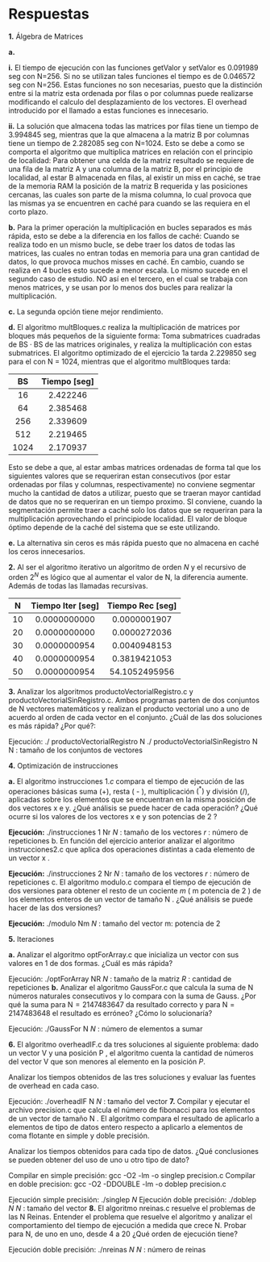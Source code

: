 # **Respuestas**


**1.** Álgebra de Matrices

  **a.**

  **i.** El tiempo de ejecución con las funciones getValor y setValor es 0.091989 seg con N=256. Si no se utilizan tales funciones el tiempo es de 0.046572 seg con N=256. Estas funciones no son necesarias, puesto que la distinción entre si la matriz esta ordenada por filas o por columnas puede realizarse modificando el calculo del desplazamiento de los vectores. El overhead introducido por el llamado a estas funciones es innecesario.
  
  **ii.** La solución que almacena todas las matrices por filas tiene un tiempo de 3.994845 seg, mientras que la que almacena a la matriz $\mathrm{B}$ por columnas tiene un tiempo de 2.282085 seg con N=1024. Esto se debe a como se comporta el algoritmo que multiplica matrices en relación con el principio de localidad: Para obtener una celda de la matriz resultado se requiere de una fila de la matriz $\mathrm{A}$ y una columna de la matriz $\mathrm{B}$, por el principio de localidad, al estar $\mathrm{B}$ almacenada en filas, al existir un miss en caché, se trae de la memoria RAM la posición de la matriz B requerida y las posiciones cercanas, las cuales son parte de la misma columna, lo cual provoca que las mismas ya se encuentren en caché para cuando se las requiera en el corto plazo. 


**b.** Para la primer operación la multiplicación en bucles separados es más rápida, esto se debe a la diferencia en los fallos de caché: Cuando se realiza todo en un mismo bucle, se debe traer los datos de todas las matrices, las cuales no entran todas en memoria para una gran cantidad de datos, lo que provoca muchos misses en caché. En cambio, cuando se realiza en 4 bucles esto sucede a menor escala. Lo mismo sucede en el segundo caso de estudio. NO así en el tercero, en el cual se trabaja con menos matrices, y se usan por lo menos dos bucles para realizar la multiplicación.

**c.** La segunda opción tiene mejor rendimiento.

**d.** El algoritmo multBloques.c realiza la multiplicación de matrices por bloques más pequeños de la siguiente forma: Toma submatrices cuadradas de $\mathrm{BS} \cdot \mathrm{BS}$ de las matrices originales, y realiza la multiplicación con estas submatrices. El algoritmo optimizado de el ejercicio 1a tarda 2.229850 seg para el con N = 1024, mientras que el algoritmo multBloques tarda:

| BS |  Tiempo [seg] |
| :--------: | :----: |
| 16          | 2.422246  |
| 64          | 2.385468  |
| 256         | 2.339609  |
| 512         | 2.219465  |
| 1024         | 2.170937  |

Esto se debe a que, al estar ambas matrices ordenadas de forma tal que los siguientes valores que se requeriran estan consecutivos (por estar ordenadas por filas y columnas, respectivamente) no conviene segmentar mucho la cantidad de datos a utilizar, puesto que se traeran mayor cantidad de datos que no se requeriran en un tiempo proximo. SI conviene, cuando la segmentación permite traer a caché solo los datos que se requeriran para la multiplicación aprovechando el principiode localidad. El valor de bloque óptimo depende de la caché del sistema que se este utilizando.


**e.** La alternativa sin ceros es más rápida puesto que no almacena en caché los ceros innecesarios.


**2.** Al ser el algoritmo iterativo un algoritmo de orden $N$ y el recursivo de orden $2^N$ es lógico que al aumentar el valor de N, la diferencia aumente. Además de todas las llamadas recursivas.

| N |  Tiempo Iter [seg] | Tiempo Rec [seg] |
| :--------: | :----: | :----: |
| 10          | 0.0000000000  | 0.0000001907  |
| 20          | 0.0000000000  | 0.0000272036   |
| 30         | 0.0000000954  | 0.0040948153  |
| 40         | 0.0000000954  | 0.3819421053  |
| 50         | 0.0000000954  | 54.1052495956  |

**3.** Analizar los algoritmos productoVectorialRegistro.c y productoVectorialSinRegistro.c. Ambos programas parten de dos conjuntos de N vectores matemáticos y realizan el producto vectorial uno a uno de acuerdo al orden de cada vector en el conjunto. ¿Cuál de las dos soluciones es más rápida? ¿Por qué?:

Ejecución: ./ productoVectorialRegistro N
./ productoVectorialSinRegistro N
N : tamaño de los conjuntos de vectores

**4.** Optimización de instrucciones

**a.** El algoritmo instrucciones $1 . c$ compara el tiempo de ejecución de las operaciones básicas suma $(+)$, resta ( - ), multiplicación $\left(^{*}\right)$ y división (/), aplicadas sobre los elementos que se encuentran en la misma posición de dos vectores x e y. ¿Qué análisis se puede hacer de cada operación? ¿Qué ocurre si los valores de los vectores x e y son potencias de 2 ?

**Ejecución:** ./instrucciones 1 Nr
$N$ : tamaño de los vectores
$r$ : número de repeticiones
b. En función del ejercicio anterior analizar el algoritmo instrucciones2.c que aplica dos operaciones distintas a cada elemento de un vector x .

**Ejecución:** ./instrucciones 2 Nr
$N$ : tamaño de los vectores
$r$ : número de repeticiones
c. El algoritmo modulo.c compara el tiempo de ejecución de dos versiones para obtener el resto de un cociente $m$ ( m potencia de 2 ) de los elementos enteros de un vector de tamaño N . ¿Qué análisis se puede hacer de las dos versiones?

**Ejecución:** ./modulo Nm
$N$ : tamaño del vector
m: potencia de 2

**5.** Iteraciones

**a.** Analizar el algoritmo optForArray.c que inicializa un vector con sus valores en 1 de dos formas. ¿Cuál es más rápida?

Ejecución: ./optForArray NR
$N$ : tamaño de la matriz
$R$ : cantidad de repeticiones
**b.** Analizar el algoritmo GaussFor.c que calcula la suma de N números naturales consecutivos y lo compara con la suma de Gauss.
¿Por qué la suma para $\mathrm{N}=2147483647$ da resultado correcto y para $\mathrm{N}=2147483648$ el resultado es erróneo? ¿Cómo lo solucionaría?

Ejecución: ./GaussFor N
$N$ : número de elementos a sumar

**6.** El algoritmo overheadIF.c da tres soluciones al siguiente problema: dado un vector V y una posición P , el algoritmo cuenta la cantidad de números del vector V que son menores al elemento en la posición $P$.

Analizar los tiempos obtenidos de las tres soluciones y evaluar las fuentes de overhead en cada caso.

Ejecución: ./overheadIF N
$N$ : tamaño del vector
**7.** Compilar y ejecutar el archivo precision.c que calcula el número de fibonacci para los elementos de un vector de tamaño N . El algoritmo compara el resultado de aplicarlo a elementos de tipo de datos entero respecto a aplicarlo a elementos de coma flotante en simple y doble precisión.

Analizar los tiempos obtenidos para cada tipo de datos. ¿Qué conclusiones se pueden obtener del uso de uno u otro tipo de dato?

Compilar en simple precisión: gcc -O2 -lm -o singlep precision.c Compilar en doble precision: gcc -O2 -DDOUBLE -lm -o doblep precision.c

Ejecución simple precisión: ./singlep $N$ Ejecución doble precisión: ./doblep $N$
$N$ : tamaño del vector
**8.** El algoritmo nreinas.c resuelve el problemas de las N Reinas. Entender el problema que resuelve el algoritmo y analizar el comportamiento del tiempo de ejecución a medida que crece N. Probar para N, de uno en uno, desde 4 a 20 ¿Qué orden de ejecución tiene?

Ejecución doble precisión: ./nreinas $N$
$N$ : número de reinas
